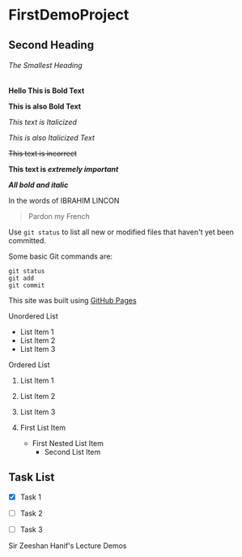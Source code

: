 # FirstDemoProject

## Second Heading

###### The Smallest Heading

**Hello This is Bold Text**

__This is also Bold Text__

*This text is Italicized*

_This is also Italicized Text_

~~This text is incorrect~~

**This text is _extremely important_**

***All bold and italic***

In the words of IBRAHIM LINCON

> Pardon my French

Use `git status` to list all new or modified files that haven't yet been committed.

Some basic Git commands are:
```
git status
git add
git commit
```
This site was built using [GitHub Pages](https://pages.github.com/)

Unordered List
- List Item 1
- List Item 2
- List Item 3

Ordered List
1. List Item 1
2. List Item 2
3. List Item 3



1. First List Item
   - First Nested List Item
     - Second List Item

## Task List ##

- [x] Task 1
- [ ] Task 2
- [ ] Task 3


Sir Zeeshan Hanif's Lecture Demos
